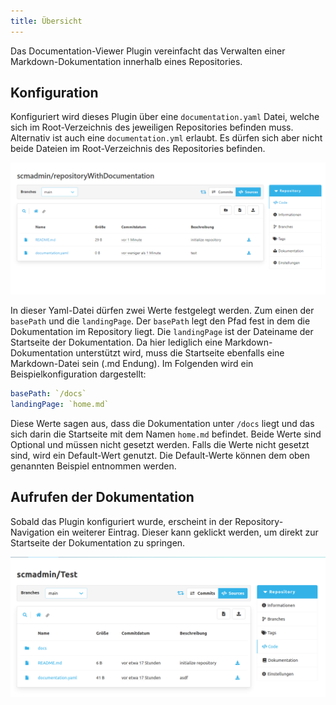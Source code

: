 ```yaml
---
title: Übersicht
---
```


Das Documentation-Viewer Plugin vereinfacht das Verwalten einer Markdown-Dokumentation innerhalb eines Repositories.

## Konfiguration

Konfiguriert wird dieses Plugin über eine `documentation.yaml` Datei, welche sich im Root-Verzeichnis des jeweiligen Repositories befinden muss.
Alternativ ist auch eine `documentation.yml` erlaubt.
Es dürfen sich aber nicht beide Dateien im Root-Verzeichnis des Repositories befinden.

![Konfigurationsdatei im Repository](assets/documentationYamlInRepository.png)

In dieser Yaml-Datei dürfen zwei Werte festgelegt werden.
Zum einen der `basePath` und die `landingPage`.
Der `basePath` legt den Pfad fest in dem die Dokumentation im Repository liegt.
Die `landingPage` ist der Dateiname der Startseite der Dokumentation.
Da hier lediglich eine Markdown-Dokumentation unterstützt wird, muss die Startseite ebenfalls eine Markdown-Datei sein (.md Endung).
Im Folgenden wird ein Beispielkonfiguration dargestellt:

```yaml
basePath: `/docs`
landingPage: `home.md`
```

Diese Werte sagen aus, dass die Dokumentation unter `/docs` liegt und das sich darin die Startseite mit dem Namen `home.md` befindet.
Beide Werte sind Optional und müssen nicht gesetzt werden.
Falls die Werte nicht gesetzt sind, wird ein Default-Wert genutzt.
Die Default-Werte können dem oben genannten Beispiel entnommen werden.

## Aufrufen der Dokumentation

Sobald das Plugin konfiguriert wurde, erscheint in der Repository-Navigation ein weiterer Eintrag.
Dieser kann geklickt werden, um direkt zur Startseite der Dokumentation zu springen.

![Link zur Dokumentation](assets/documentation-viewer-link.png)
